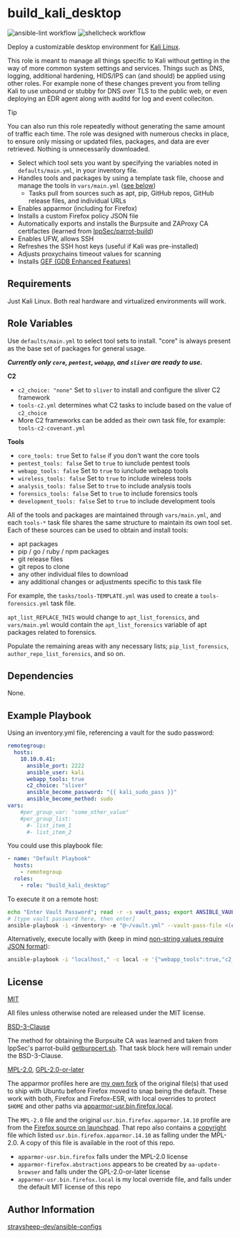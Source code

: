 build_kali_desktop
=========

![ansible-lint workflow](https://github.com/straysheep-dev/ansible-role-build_kali_desktop/actions/workflows/ansible-lint.yml/badge.svg) ![shellcheck workflow](https://github.com/straysheep-dev/ansible-role-build_kali_desktop/actions/workflows/shellcheck.yml/badge.svg)

Deploy a customizable desktop environment for [Kali Linux](https://www.kali.org/get-kali/).

This role is meant to manage all things specific to Kali without getting in the way of more common system settings and services. Things such as DNS, logging, additional hardening, HIDS/IPS can (and should) be applied using other roles. For example none of these changes prevent you from telling Kali to use unbound or stubby for DNS over TLS to the public web, or even deploying an EDR agent along with auditd for log and event colleciton.

> [!TIP]
> You can also run this role repeatedly without generating the same amount of traffic each time. The role was designed with numerous checks in place, to ensure only missing or updated files, packages, and data are ever retrieved. Nothing is unnecessarily downloaded.

- Select which tool sets you want by specifying the variables noted in `defaults/main.yml`, in your inventory file.
- Handles tools and packages by using a template task file, choose and manage the tools in `vars/main.yml` ([see below](#role-variables))
  - Tasks pull from sources such as apt, pip, GitHub repos, GitHub release files, and individual URLs
- Enables apparmor (including for Firefox)
- Installs a custom Firefox policy JSON file
- Automatically exports and installs the Burpsuite and ZAProxy CA certifactes (learned from [IppSec/parrot-build](https://github.com/IppSec/parrot-build/blob/master/roles/customize-browser/files/getburpcert.sh))
- Enables UFW, allows SSH
- Refreshes the SSH host keys (useful if Kali was pre-installed)
- Adjusts proxychains timeout values for scanning
- Installs [GEF (GDB Enhanced Features)](https://github.com/hugsy/gef)

Requirements
------------

Just Kali Linux. Both real hardware and virtualized environments will work.

Role Variables
--------------

Use `defaults/main.yml` to select tool sets to install. "core" is always present as the base set of packages for general usage.

***Currently only `core`, `pentest`, `webapp`, and `sliver` are ready to use.***

**C2**

- `c2_choice: "none"` Set to `sliver` to install and configure the sliver C2 framework
- `tools-c2.yml` determines what C2 tasks to include based on the value of `c2_choice`
- More C2 frameworks can be added as their own task file, for example: `tools-c2-covenant.yml`

**Tools**

- `core_tools: true` Set to `false` if you don't want the core tools
- `pentest_tools: false` Set to `true` to iunclude pentest tools
- `webapp_tools: false` Set to `true` to iunclude webapp tools
- `wireless_tools: false` Set to `true` to include wireless tools
- `analysis_tools: false` Set to `true` to include analysis tools
- `forensics_tools: false` Set to `true` to include forensics tools
- `development_tools: false` Set to `true` to include development tools

All of the tools and packages are maintained through `vars/main.yml`, and each `tools-*` task file shares the same structure to maintain its own tool set. Each of these sources can be used to obtain and install tools:

- apt packages
- pip / go / ruby / npm packages
- git release files
- git repos to clone
- any other individual files to download
- any additional changes or adjustments specific to this task file

For example, the `tasks/tools-TEMPLATE.yml` was used to create a `tools-forensics.yml` task file.

`apt_list_REPLACE_THIS` would change to `apt_list_forensics`, and `vars/main.yml` would contain the `apt_list_forensics` variable of apt packages related to forensics.

Populate the remaining areas with any necessary lists; `pip_list_forensics`, `author_repo_list_forensics`, and so on.

Dependencies
------------

None.

Example Playbook
----------------

Using an inventory.yml file, referencing a vault for the sudo password:

```yml
remotegroup:
  hosts:
    10.10.0.41:
      ansible_port: 2222
      ansible_user: kali
      webapp_tools: true
      c2_choice: "sliver"
      ansible_become_password: "{{ kali_sudo_pass }}"
      ansible_become_method: sudo
vars:
    #per_group_var: "some_other_value"
    #per_group_list:
      #- list_item_1
      #- list_item_2

```

You could use this playbook file:

```yml
- name: "Default Playbook"
  hosts:
    - remotegroup
  roles:
    - role: "build_kali_desktop"
```

To execute it on a remote host:

```bash
echo "Enter Vault Password"; read -r -s vault_pass; export ANSIBLE_VAULT_PASSWORD=$vault_pass
# [type vault password here, then enter]
ansible-playbook -i <inventory> -e "@~/vault.yml" --vault-pass-file <(cat <<<$ANSIBLE_VAULT_PASSWORD) -v ./playbook.yml
```

Alternatively, execute locally with (keep in mind [non-string values require JSON format](https://docs.ansible.com/ansible/latest/playbook_guide/playbooks_variables.html#key-value-format)):

```bash
ansible-playbook -i "localhost," -c local -e '{"webapp_tools":true,"c2_choice":"sliver"}' --ask-become-pass -v ./playbook.yml
```

License
-------

[MIT](./LICENSE-MIT)

All files unless otherwise noted are released under the MIT license.

[BSD-3-Clause](https://github.com/IppSec/parrot-build/tree/master/roles/customize-browser#license)

The method for obtaining the Burpsuite CA was learned and taken from IppSec's parrot-build [getburpcert.sh](https://github.com/IppSec/parrot-build/blob/master/roles/customize-browser/files/getburpcert.sh). That task block here will remain under the BSD-3-Clause.

[MPL-2.0](https://git.launchpad.net/~mozillateam/firefox/tree/debian/copyright), [GPL-2.0-or-later](https://gitlab.com/apparmor/apparmor/-/raw/master/LICENSE)

The apparmor profiles here are [my own fork](https://github.com/straysheep-dev/linux-configs/tree/main/apparmor) of the original file(s) that used to ship with Ubuntu before Firefox moved to snap being the default. These work with both, Firefox and Firefox-ESR, with local overrides to protect `$HOME` and other paths via [apparmor-usr.bin.firefox.local](./files/apparmor-usr.bin.firefox.local).

The `MPL-2.0` file and the original `usr.bin.firefox.apparmor.14.10` profile are from the [Firefox source on launchpad](https://bazaar.launchpad.net/~mozillateam/firefox/firefox.focal/files/head:/debian). That repo also contains a [copyright](https://git.launchpad.net/~mozillateam/firefox/tree/debian/copyright) file which listed `usr.bin.firefox.apparmor.14.10` as falling under the MPL-2.0. A copy of this file is available in the root of this repo.

- `apparmor-usr.bin.firefox` falls under the MPL-2.0 license
- `apparmor-firefox.abstractions` appears to be created by `aa-update-browser` and falls under the GPL-2.0-or-later license
- `apparmor-usr.bin.firefox.local` is my local override file, and falls under the default MIT license of this repo

Author Information
------------------

[straysheep-dev/ansible-configs](https://github.com/straysheep-dev/ansible-configs/)
